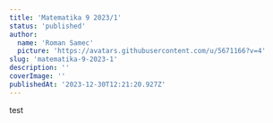 ```yaml
---
title: 'Matematika 9 2023/1'
status: 'published'
author:
  name: 'Roman Samec'
  picture: 'https://avatars.githubusercontent.com/u/5671166?v=4'
slug: 'matematika-9-2023-1'
description: ''
coverImage: ''
publishedAt: '2023-12-30T12:21:20.927Z'
---
```


test